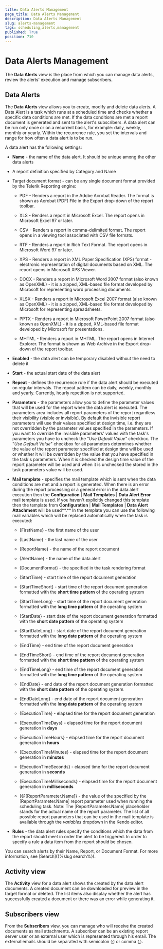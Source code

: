 ```yaml
---
title: Data Alerts Management
page_title: Data Alerts Management
description: Data Alerts Management
slug: alerts-management
tags: scheduling,alerts,management
published: True
position: 710
---
```


# Data Alerts Management



The **Data Alerts** view is the place from which you can manage data alerts, review the alerts' execution and manage subscribers.

Data Alerts
----------

The **Data Alerts** view allows you to create, modify and delete data alerts.
A Data Alert is a task which runs at a scheduled time and checks whether a specific data conditions are met. If the data conditions are met a report document is generated and sent to the alert's subscribers. A data alert can be run only once or on a recurrent basis, for example: daily, weekly, monthly or yearly. Within the recurrence rule, you set the intervals and range for how often a data alert is to be run.

A data alert has the following settings:

-   **Name** - the name of the data alert. It should be unique among the other data alerts

-   A report definition specified by Category and Name

-   Target document format - can be any single document format provided by the Telerik Reporting engine:

    -   PDF - Renders a report in the Adobe Acrobat Reader. The format is shown as Acrobat (PDF) File in the Export drop-down of the report toolbar.

    -   XLS - Renders a report in Microsoft Excel. The report opens in Microsoft Excel 97 or later.

    -   CSV - Renders a report in comma-delimited format. The report opens in a viewing tool associated with CSV file formats.

    -   RTF - Renders a report in Rich Text Format. The report opens in Microsoft Word 97 or later.

    -   XPS - Renders a report in XML Paper Specification (XPS) format - electronic representation of digital documents based on XML. The report opens in Microsoft XPS Viewer.

    -   DOCX - Renders a report in Microsoft Word 2007 format (also known as OpenXML) - it is a zipped, XML-based file format developed by Microsoft for representing word processing documents.

    -   XLSX - Renders a report in Microsoft Excel 2007 format (also known as OpenXML) - it is a zipped, XML-based file format developed by Microsoft for representing spreadsheets.

    -   PPTX - Renders a report in Microsoft PowerPoint 2007 format (also known as OpenXML) - it is a zipped, XML-based file format developed by Microsoft for presentations.

    -   MHTML - Renders a report in MHTML. The report opens in Internet Explorer. The format is shown as Web Archive in the Export drop-down of the report toolbar.

-   **Enabled** - the data alert can be temporary disabled without the need to delete it

-   **Start** - the actual start date of the data alert

-   **Repeat** - defines the recurrence rule if the data alert should be executed on regular intervals. The repeat pattern can be daily, weekly, monthly and yearly. Currently, hourly repetition is not supported.

-   **Parameters** - the parameters allow you to define the parameter values that will be used for the report when the data alert is executed. 
The parameters area includes all report parameters of the report regardless their visibility (visible or invisible). By default the 
invisible report parameters will use their values specified at design time, i.e. they are not overridden by the parameter values 
specified in the parameters. If you want to override the invisible parameters' values with the task's parameters you have to uncheck the 
"*Use Default Value*" checkbox.
The "*Use Default Value*" checkbox for all parameters determines whether the value of the report parameter specified at design time will be used or whether it will be overridden by the value that you have specified in the task's parameters. When it is checked the design time value of the report parameter will be used and when it is unchecked the stored in the task parameters value will be used.

-   **Mail template** - specifies the mail template which is sent when the data conditions are met and a report is generated. When there 
is an error during the report processing or a general error in the data alert execution then the **Configuration** | **Mail Templates** 
| **Data Alert Error** mail template is used.
    If you haven't explicitly changed this template then the template from **Configuration** | **Mail Templates** | **Data Alert Attachment** will be used**.**
    In the template you can use the following mail variables which will be replaced automatically when the task is executed:

    -   {FirstName} - the first name of the user

    -   {LastName} - the last name of the user

    -   {ReportName} - the name of the report document

    -   {AlertName} - the name of the data alert

    -   {DocumentFormat} - the specified in the task rendering format

    -   {StartTime} - start time of the report document generation

    -   {StartTimeShort} - start time of the report document generation formatted with the **short time pattern** of the operating system

    -   {StartTimeLong} - start time of the report document generation formatted with the **long time pattern** of the operating system

    -   {StartDate} - start date of the report document generation formatted with the **short date pattern** of the operating system

    -   {StartDateLong} - start date of the report document generation formatted with the **long date pattern** of the operating system

    -   {EndTime} - end time of the report document generation

    -   {EndTimeShort} - end time of the report document generation formatted with the **short time pattern** of the operating system

    -   {EndTimeLong} - end time of the report document generation formatted with the **long time pattern** of the operating system

    -   {EndDate} - end date of the report document generation formatted with the **short date pattern** of the operating system.

    -   {EndDateLong} - end date of the report document generation formatted with the **long date pattern** of the operating system

    -   {ExecutionTime} - elapsed time for the report document generation

    -   {ExecutionTimeDays} - elapsed time for the report document generation in **days**

    -   {ExecutionTimeHours} - elapsed time for the report document generation in **hours**

    -   {ExecutionTimeMinutes} - elapsed time for the report document generation in **minutes**

    -   {ExecutionTimeSeconds} - elapsed time for the report document generation in **seconds**

    -   {ExecutionTimeMilliseconds} - elapsed time for the report document generation in **milliseconds**

    -   {@\[ReportParameter.Name\]} - the value of the specified by the \[ReportParameter.Name\] report parameter used when running the scheduling task.
        Note: The \[ReportParameter.Name\] placeholder stands for the actual name of the report parameter. The list of all possible report parameters that can be used in the mail template is available through the *variables* dropdown in the Kendo editor.


-   **Rules** - the data alert rules specify the conditions which the data from the report should meet in order the alert to be triggered. In order to specify a rule a data item from the report should be chosen. 

You can search alerts by their Name, Report, or Document Format. For more information, see [Search]({%slug search%}).

Activity view
-------------

The **Activity** view for a data alert shows the created by the data alert documents. A created document can be downloaded for preview in the target format or deleted. The list items also display whether the alert has successfully created a document or there was an error while generating it.

Subscribers view
----------------

From the **Subscribers** view, you can manage who will receive the created documents as mail attachments. A subscriber can be an existing report server user or an external user which is represented through his email. The external emails should be separated with semicolon (;) or comma (,).
